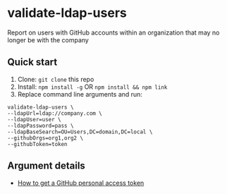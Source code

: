# validate-ldap-users
Report on users with GitHub accounts within an organization that may no longer be with the company

## Quick start

1. Clone: `git clone` this repo
2. Install: `npm install -g` OR `npm install && npm link`
3. Replace command line arguments and run:
```
validate-ldap-users \
--ldapUrl=ldap://company.com \
--ldapUser=user \
--ldapPassword=pass \
--ldapBaseSearch=OU=Users,DC=domain,DC=local \
--githubOrgs=org1,org2 \
--githubToken=token
```

## Argument details
* [How to get a GitHub personal access token](https://help.github.com/articles/creating-a-personal-access-token-for-the-command-line/)
